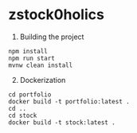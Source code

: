 # zstock0holics

1. Building the project
```
npm install
npm run start
mvnw clean install
```

2. Dockerization
```
cd portfolio
docker build -t portfolio:latest .
cd ..
cd stock
docker build -t stock:latest .
```
